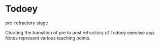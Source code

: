 # Todoey
pre-refractory stage 

Charting the transition of pre to post refractory of Todoey exercise app. 
Notes represent various teaching points. 
